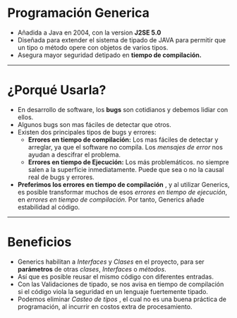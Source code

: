 # Programación Generica

- Añadida a Java en 2004, con la version **J2SE 5.0**
- Diseñada para extender el sistema de tipado de JAVA para permitir que un tipo o
  método opere con objetos de  varios tipos.
- Asegura mayor seguridad detipado en **tiempo de compilación.**

<hr />

# ¿Porqué Usarla?

- En desarrollo de software, los **bugs** son cotidianos y debemos lidiar con ellos.
- Algunos bugs son mas fáciles de detectar que otros.
- Existen dos principales tipos de bugs y errores:
  - **Errores en tiempo de compilación:** Los mas fáciles de detectar y arreglar, ya que el software no compila. Los *mensajes de error* nos ayudan a descifrar el problema. 
  - **Errores en tiempo de Ejecución:** Los más problemáticos. no siempre salen a la superficie inmediatamente. Puede que sea o no la causal real de bugs y errores.
- **Preferimos los errores en tiempo de compilación** , y al utilizar Generics, es posible transformar muchos de esos *errores en tiempo de ejecución*, en *errores en tiempo de compilación.* Por tanto, Generics añade estabilidad al código.

<hr />

# Beneficios

- Generics habilitan a _Interfaces_ y _Clases_ en el proyecto, para ser **parámetros** de otras _clases_, _Interfaces_ o _métodos_.
- Así que es posible reusar el mismo código con diferentes entradas.
- Con las Validaciones de tipado, se nos avisa en tiempo de compilación si el código viola la seguridad en un lenguaje fuertemente tipado.
- Podemos eliminar _Casteo de tipos_ , el cual no es una buena práctica de programación, al incurrir en costos extra de procesamiento.



